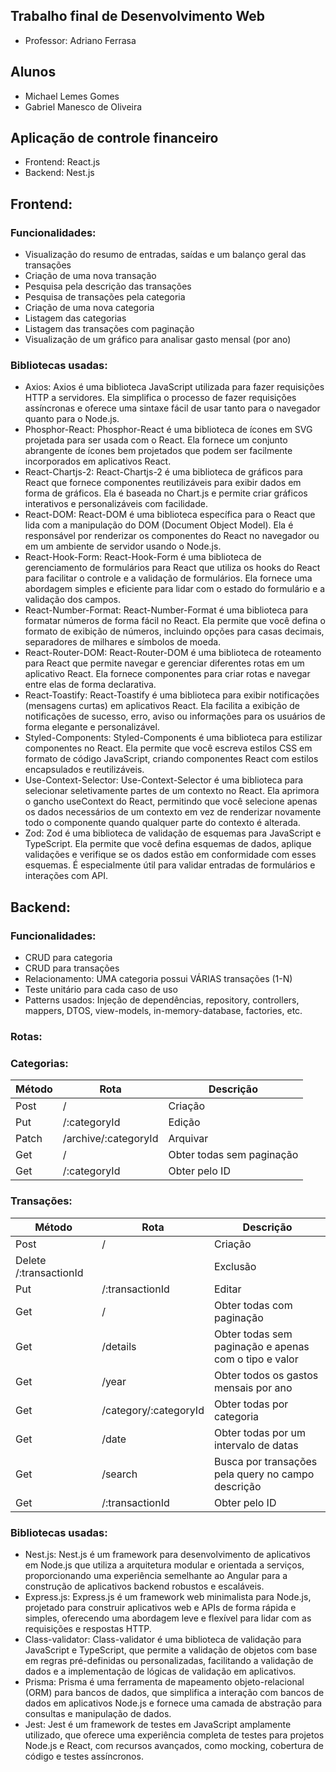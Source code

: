 ## Trabalho final de Desenvolvimento Web
- Professor: Adriano Ferrasa

## Alunos
- Michael Lemes Gomes
- Gabriel Manesco de Oliveira

## Aplicação de controle financeiro
- Frontend: React.js
- Backend: Nest.js

## Frontend: 
### Funcionalidades:
- Visualização do resumo de entradas, saídas e um balanço geral das transações
- Criação de uma nova transação
- Pesquisa pela descrição das transações
- Pesquisa de transações pela categoria
- Criação de uma nova categoria
- Listagem das categorias
- Listagem das transações com paginação
- Visualização de um gráfico para analisar gasto mensal (por ano)

### Bibliotecas usadas:
- Axios: Axios é uma biblioteca JavaScript utilizada para fazer requisições HTTP a servidores. Ela simplifica o processo de fazer requisições assíncronas e oferece uma sintaxe fácil de usar tanto para o navegador quanto para o Node.js.
- Phosphor-React: Phosphor-React é uma biblioteca de ícones em SVG projetada para ser usada com o React. Ela fornece um conjunto abrangente de ícones bem projetados que podem ser facilmente incorporados em aplicativos React.
- React-Chartjs-2: React-Chartjs-2 é uma biblioteca de gráficos para React que fornece componentes reutilizáveis para exibir dados em forma de gráficos. Ela é baseada no Chart.js e permite criar gráficos interativos e personalizáveis com facilidade.
- React-DOM: React-DOM é uma biblioteca específica para o React que lida com a manipulação do DOM (Document Object Model). Ela é responsável por renderizar os componentes do React no navegador ou em um ambiente de servidor usando o Node.js.
- React-Hook-Form: React-Hook-Form é uma biblioteca de gerenciamento de formulários para React que utiliza os hooks do React para facilitar o controle e a validação de formulários. Ela fornece uma abordagem simples e eficiente para lidar com o estado do formulário e a validação dos campos.
- React-Number-Format: React-Number-Format é uma biblioteca para formatar números de forma fácil no React. Ela permite que você defina o formato de exibição de números, incluindo opções para casas decimais, separadores de milhares e símbolos de moeda.
- React-Router-DOM: React-Router-DOM é uma biblioteca de roteamento para React que permite navegar e gerenciar diferentes rotas em um aplicativo React. Ela fornece componentes para criar rotas e navegar entre elas de forma declarativa.
- React-Toastify: React-Toastify é uma biblioteca para exibir notificações (mensagens curtas) em aplicativos React. Ela facilita a exibição de notificações de sucesso, erro, aviso ou informações para os usuários de forma elegante e personalizável.
- Styled-Components: Styled-Components é uma biblioteca para estilizar componentes no React. Ela permite que você escreva estilos CSS em formato de código JavaScript, criando componentes React com estilos encapsulados e reutilizáveis.
- Use-Context-Selector: Use-Context-Selector é uma biblioteca para selecionar seletivamente partes de um contexto no React. Ela aprimora o gancho useContext do React, permitindo que você selecione apenas os dados necessários de um contexto em vez de renderizar novamente todo o componente quando qualquer parte do contexto é alterada.
- Zod: Zod é uma biblioteca de validação de esquemas para JavaScript e TypeScript. Ela permite que você defina esquemas de dados, aplique validações e verifique se os dados estão em conformidade com esses esquemas. É especialmente útil para validar entradas de formulários e interações com API.


## Backend: 
### Funcionalidades:
- CRUD para categoria  
- CRUD para transações
- Relacionamento: UMA categoria possui VÁRIAS transações (1-N)
- Teste unitário para cada caso de uso
- Patterns usados: Injeção de dependências, repository, controllers, mappers, DTOS, view-models, in-memory-database, factories, etc. 


### Rotas:
### Categorias:
| Método  | Rota | Descrição |
| ------------- | ------------- | ------------- |
| Post  | /  | Criação  |
| Put  | /:categoryId  | Edição  |
| Patch  | /archive/:categoryId  | Arquivar  |
| Get  | /  | Obter todas sem paginação  |
| Get  | /:categoryId  | Obter pelo ID  |

### Transações:
| Método  | Rota | Descrição |
| ------------- | ------------- | ------------- |
| Post  | / | Criação  |
| Delete /:transactionId |  | Exclusão  |
| Put  | /:transactionId | Editar  |
| Get  | / | Obter todas com paginação  |
| Get  | /details | Obter todas sem paginação e apenas com o tipo e valor  |
| Get  | /year | Obter todos os gastos mensais por ano  |
| Get  | /category/:categoryId | Obter todas por categoria  |
| Get  | /date | Obter todas por um intervalo de datas  |
| Get  | /search | Busca por transações pela query no campo descrição  |
| Get  | /:transactionId | Obter pelo ID |

### Bibliotecas usadas:
- Nest.js: Nest.js é um framework para desenvolvimento de aplicativos em Node.js que utiliza a arquitetura modular e orientada a serviços, proporcionando uma experiência semelhante ao Angular para a construção de aplicativos backend robustos e escaláveis.
- Express.js: Express.js é um framework web minimalista para Node.js, projetado para construir aplicativos web e APIs de forma rápida e simples, oferecendo uma abordagem leve e flexível para lidar com as requisições e respostas HTTP.
- Class-validator: Class-validator é uma biblioteca de validação para JavaScript e TypeScript, que permite a validação de objetos com base em regras pré-definidas ou personalizadas, facilitando a validação de dados e a implementação de lógicas de validação em aplicativos.
- Prisma: Prisma é uma ferramenta de mapeamento objeto-relacional (ORM) para bancos de dados, que simplifica a interação com bancos de dados em aplicativos Node.js e fornece uma camada de abstração para consultas e manipulação de dados.
- Jest: Jest é um framework de testes em JavaScript amplamente utilizado, que oferece uma experiência completa de testes para projetos Node.js e React, com recursos avançados, como mocking, cobertura de código e testes assíncronos.
